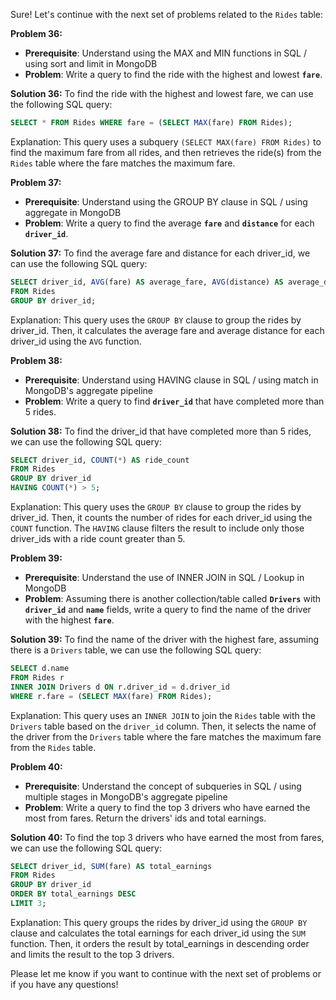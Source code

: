 Sure! Let's continue with the next set of problems related to the `Rides` table:

**Problem 36:**
- **Prerequisite**: Understand using the MAX and MIN functions in SQL / using sort and limit in MongoDB
- **Problem**: Write a query to find the ride with the highest and lowest **`fare`**.

**Solution 36:**
To find the ride with the highest and lowest fare, we can use the following SQL query:
```sql
SELECT * FROM Rides WHERE fare = (SELECT MAX(fare) FROM Rides);
```
Explanation: This query uses a subquery `(SELECT MAX(fare) FROM Rides)` to find the maximum fare from all rides, and then retrieves the ride(s) from the `Rides` table where the fare matches the maximum fare.

**Problem 37:**
- **Prerequisite**: Understand using the GROUP BY clause in SQL / using aggregate in MongoDB
- **Problem**: Write a query to find the average **`fare`** and **`distance`** for each **`driver_id`**.

**Solution 37:**
To find the average fare and distance for each driver_id, we can use the following SQL query:
```sql
SELECT driver_id, AVG(fare) AS average_fare, AVG(distance) AS average_distance
FROM Rides
GROUP BY driver_id;
```
Explanation: This query uses the `GROUP BY` clause to group the rides by driver_id. Then, it calculates the average fare and average distance for each driver_id using the `AVG` function.

**Problem 38:**
- **Prerequisite**: Understand using HAVING clause in SQL / using match in MongoDB's aggregate pipeline
- **Problem**: Write a query to find **`driver_id`** that have completed more than 5 rides.

**Solution 38:**
To find the driver_id that have completed more than 5 rides, we can use the following SQL query:
```sql
SELECT driver_id, COUNT(*) AS ride_count
FROM Rides
GROUP BY driver_id
HAVING COUNT(*) > 5;
```
Explanation: This query uses the `GROUP BY` clause to group the rides by driver_id. Then, it counts the number of rides for each driver_id using the `COUNT` function. The `HAVING` clause filters the result to include only those driver_ids with a ride count greater than 5.

**Problem 39:**
- **Prerequisite**: Understand the use of INNER JOIN in SQL / Lookup in MongoDB
- **Problem**: Assuming there is another collection/table called **`Drivers`** with **`driver_id`** and **`name`** fields, write a query to find the name of the driver with the highest **`fare`**.

**Solution 39:**
To find the name of the driver with the highest fare, assuming there is a `Drivers` table, we can use the following SQL query:
```sql
SELECT d.name
FROM Rides r
INNER JOIN Drivers d ON r.driver_id = d.driver_id
WHERE r.fare = (SELECT MAX(fare) FROM Rides);
```
Explanation: This query uses an `INNER JOIN` to join the `Rides` table with the `Drivers` table based on the `driver_id` column. Then, it selects the name of the driver from the `Drivers` table where the fare matches the maximum fare from the `Rides` table.

**Problem 40:**
- **Prerequisite**: Understand the concept of subqueries in SQL / using multiple stages in MongoDB's aggregate pipeline
- **Problem**: Write a query to find the top 3 drivers who have earned the most from fares. Return the drivers' ids and total earnings.

**Solution 40:**
To find the top 3 drivers who have earned the most from fares, we can use the following SQL query:
```sql
SELECT driver_id, SUM(fare) AS total_earnings
FROM Rides
GROUP BY driver_id
ORDER BY total_earnings DESC
LIMIT 3;
```
Explanation: This query groups the rides by driver_id using the `GROUP BY` clause and calculates the total earnings for each driver_id using the `SUM` function. Then, it orders the result by total_earnings in descending order and limits the result to the top 3 drivers.

Please let me know if you want to continue with the next set of problems or if you have any questions!


